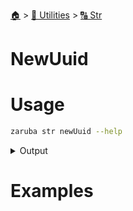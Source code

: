 <!--startTocHeader-->
[🏠](../../README.md) > [🔧 Utilities](../README.md) > [🔠 Str](README.md)
# NewUuid
<!--endTocHeader-->

# Usage


```bash
zaruba str newUuid --help
```
 
<details>
<summary>Output</summary>
 
```````
Generate new UUID string

Usage:
  zaruba str newUuid [flags]

Flags:
  -h, --help   help for newUuid
```````
</details>


# Examples



<!--startTocSubtopic-->
<!--endTocSubtopic-->